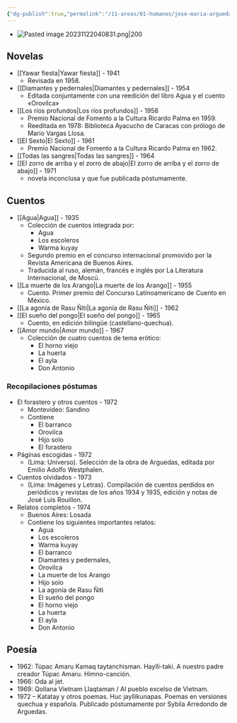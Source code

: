```yaml
---
{"dg-publish":true,"permalink":"/11-areas/01-humanos/jose-maria-arguedas/","noteIcon":""}
---
```


- ![Pasted image 20231122040831.png|200](/img/user/11%20%C3%81reas%20%E2%9A%99/02%20Biblioteca/%F0%9F%92%BE%20Adjuntos/Pasted%20image%2020231122040831.png)
## Novelas
- [[Yawar fiesta\|Yawar fiesta]] - 1941
	- Revisada en 1958.
- [[Diamantes y pedernales\|Diamantes y pedernales]] - 1954
	- Editada conjuntamente con una reedición del libro Agua y el cuento «Orovilca»
- [[Los ríos profundos\|Los ríos profundos]] - 1958 
	- Premio Nacional de Fomento a la Cultura Ricardo Palma en 1959.
	- Reeditada en 1978: Biblioteca Ayacucho de Caracas con prólogo de Mario Vargas Llosa.
- [[El Sexto\|El Sexto]] - 1961
	- Premio Nacional de Fomento a la Cultura Ricardo Palma en 1962.
- [[Todas las sangres\|Todas las sangres]] - 1964
- [[El zorro de arriba y el zorro de abajo\|El zorro de arriba y el zorro de abajo]] - 1971
	- novela inconclusa y que fue publicada póstumamente.
## Cuentos
- [[Agua\|Agua]] - 1935
	- Colección de cuentos integrada por: 
		- Agua
		- Los escoleros 
		- Warma kuyay
	- Segundo premio en el concurso internacional promovido por la Revista Americana de Buenos Aires. 
	- Traducida al ruso, alemán, francés e inglés por La Literatura Internacional, de Moscú.
- [[La muerte de los Arango\|La muerte de los Arango]] - 1955
	- Cuento. Primer premio del Concurso Latinoamericano de Cuento en México.
- [[La agonía de Rasu Ñiti\|La agonía de Rasu Ñiti]] - 1962
- [[El sueño del pongo\|El sueño del pongo]] - 1965
	- Cuento, en edición bilingüe (castellano-quechua).
- [[Amor mundo\|Amor mundo]] - 1967
	- Colección de cuatro cuentos de tema erótico: 
		- El horno viejo
		- La huerta
		- El ayla
		- Don Antonio
### Recopilaciones póstumas
- El forastero y otros cuentos - 1972 
	- Montevideo: Sandino 
	- Contiene 
		- El barranco
		- Orovilca
		- Hijo solo
		- El forastero
- Páginas escogidas - 1972
	- (Lima: Universo). Selección de la obra de Arguedas, editada por Emilio Adolfo Westphalen.
- Cuentos olvidados - 1973
	- (Lima: Imágenes y Letras). Compilación de cuentos perdidos en periódicos y revistas de los años 1934 y 1935, edición y notas de José Luis Rouillon.
- Relatos completos - 1974
	- Buenos Aires: Losada
	- Contiene los siguientes importantes relatos: 
		- Agua
		- Los escoleros
		- Warma kuyay
		- El barranco
		- Diamantes y pedernales,
		- Orovilca
		- La muerte de los Arango
		- Hijo solo
		- La agonía de Rasu Ñiti
		- El sueño del pongo
		- El horno viejo
		- La huerta
		- El ayla
		- Don Antonio
## Poesía
- 1962: Túpac Amaru Kamaq taytanchisman. Haylli-taki. A nuestro padre creador Túpac Amaru. Himno-canción.
- 1966: Oda al jet.
- 1969: Qollana Vietnam Llaqtaman / Al pueblo excelso de Vietnam.
- 1972 – Katatay y otros poemas. Huc jayllikunapas. Poemas en versiones quechua y española. Publicado póstumamente por Sybila Arredondo de Arguedas.